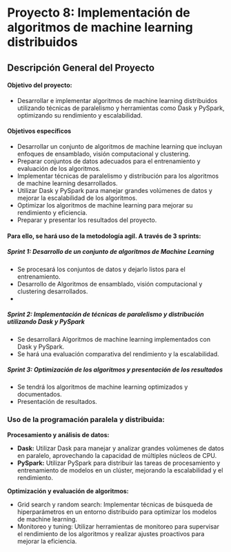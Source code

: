# **Proyecto 8: Implementación de algoritmos de machine learning distribuidos**

## **Descripción General del Proyecto**
#### **Objetivo del proyecto:**
- Desarrollar e implementar algoritmos de machine learning distribuidos utilizando técnicas de paralelismo y herramientas como Dask y PySpark, optimizando su rendimiento y escalabilidad.

#### **Objetivos específicos**
- Desarrollar un conjunto de algoritmos de machine learning que incluyan enfoques de ensamblado, visión computacional y clustering.
- Preparar conjuntos de datos adecuados para el entrenamiento y evaluación de los algoritmos.
- Implementar técnicas de paralelismo y distribución para los algoritmos de machine learning desarrollados.
- Utilizar Dask y PySpark para manejar grandes volúmenes de datos y mejorar la escalabilidad de los algoritmos.
- Optimizar los algoritmos de machine learning para mejorar su rendimiento y eficiencia.
- Preparar y presentar los resultados del proyecto.

#### Para ello, se hará uso de la metodología agil. A través de 3 sprints:

##### **Sprint 1: Desarrollo de un conjunto de algoritmos de Machine Learning**

-  Se procesará los conjuntos de datos y dejarlo listos para el entrenamiento.
-  Desarrollo de Algoritmos de ensamblado, visión computacional y clustering desarrollados.
- 
##### **Sprint 2: Implementación de técnicas de paralelismo y distribución utilizando Dask y PySpark**

- Se desarrollará Algoritmos de machine learning implementados con Dask y PySpark.
- Se hará una evaluación comparativa del rendimiento y la escalabilidad.
  
##### **Sprint 3: Optimización de los algoritmos y presentación de los resultados**

- Se tendrá los algoritmos de machine learning optimizados y documentados.
- Presentación de resultados.

### Uso de la programación paralela y distribuida:

**Procesamiento y análisis de datos:**

- **Dask:** Utilizar Dask para manejar y analizar grandes volúmenes de datos en paralelo, aprovechando la capacidad de múltiples núcleos de CPU.
- **PySpark:** Utilizar PySpark para distribuir las tareas de procesamiento y entrenamiento de modelos en un clúster, mejorando la escalabilidad y el rendimiento.
  
**Optimización y evaluación de algoritmos:**
- Grid search y random search: Implementar técnicas de búsqueda de hiperparámetros en un entorno distribuido para optimizar los modelos de machine learning.
- Monitoreo y tuning: Utilizar herramientas de monitoreo para supervisar el rendimiento de los algoritmos y realizar ajustes proactivos para mejorar la eficiencia.
